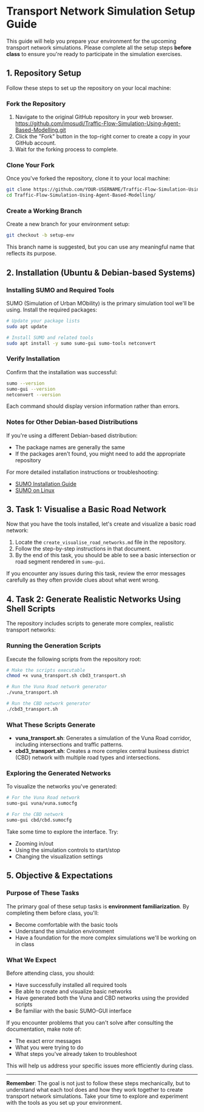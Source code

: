 # Transport Network Simulation Setup Guide

This guide will help you prepare your environment for the upcoming transport network simulations. Please complete all the setup steps **before class** to ensure you're ready to participate in the simulation exercises.

## 1. Repository Setup

Follow these steps to set up the repository on your local machine:

### Fork the Repository

1. Navigate to the original GitHub repository in your web browser.
    https://github.com/imosudi/Traffic-Flow-Simulation-Using-Agent-Based-Modelling.git
2. Click the "Fork" button in the top-right corner to create a copy in your GitHub account.
3. Wait for the forking process to complete.

### Clone Your Fork

Once you've forked the repository, clone it to your local machine:

```bash
git clone https://github.com/YOUR-USERNAME/Traffic-Flow-Simulation-Using-Agent-Based-Modelling.git
cd Traffic-Flow-Simulation-Using-Agent-Based-Modelling/
```

### Create a Working Branch

Create a new branch for your environment setup:

```bash
git checkout -b setup-env
```

This branch name is suggested, but you can use any meaningful name that reflects its purpose.

## 2. Installation (Ubuntu & Debian-based Systems)

### Installing SUMO and Required Tools

SUMO (Simulation of Urban MObility) is the primary simulation tool we'll be using. Install the required packages:

```bash
# Update your package lists
sudo apt update

# Install SUMO and related tools
sudo apt install -y sumo sumo-gui sumo-tools netconvert
```

### Verify Installation

Confirm that the installation was successful:

```bash
sumo --version
sumo-gui --version
netconvert --version
```

Each command should display version information rather than errors.

### Notes for Other Debian-based Distributions

If you're using a different Debian-based distribution:
- The package names are generally the same
- If the packages aren't found, you might need to add the appropriate repository

For more detailed installation instructions or troubleshooting:
- [SUMO Installation Guide](https://sumo.dlr.de/docs/Installing/index.html)
- [SUMO on Linux](https://sumo.dlr.de/docs/Installing/Linux_Build.html)

## 3. Task 1: Visualise a Basic Road Network

Now that you have the tools installed, let's create and visualize a basic road network:

1. Locate the `create_visualise_road_networks.md` file in the repository.
2. Follow the step-by-step instructions in that document.
3. By the end of this task, you should be able to see a basic intersection or road segment rendered in `sumo-gui`.

If you encounter any issues during this task, review the error messages carefully as they often provide clues about what went wrong.

## 4. Task 2: Generate Realistic Networks Using Shell Scripts

The repository includes scripts to generate more complex, realistic transport networks:

### Running the Generation Scripts

Execute the following scripts from the repository root:

```bash
# Make the scripts executable
chmod +x vuna_transport.sh cbd3_transport.sh

# Run the Vuna Road network generator
./vuna_transport.sh

# Run the CBD network generator
./cbd3_transport.sh
```

### What These Scripts Generate

- **vuna_transport.sh**: Generates a simulation of the Vuna Road corridor, including intersections and traffic patterns.
- **cbd3_transport.sh**: Creates a more complex central business district (CBD) network with multiple road types and intersections.

### Exploring the Generated Networks

To visualize the networks you've generated:

```bash
# For the Vuna Road network
sumo-gui vuna/vuna.sumocfg

# For the CBD network
sumo-gui cbd/cbd.sumocfg
```

Take some time to explore the interface. Try:
- Zooming in/out
- Using the simulation controls to start/stop
- Changing the visualization settings

## 5. Objective & Expectations

### Purpose of These Tasks

The primary goal of these setup tasks is **environment familiarization**. By completing them before class, you'll:
- Become comfortable with the basic tools
- Understand the simulation environment
- Have a foundation for the more complex simulations we'll be working on in class

### What We Expect

Before attending class, you should:
- Have successfully installed all required tools
- Be able to create and visualize basic networks
- Have generated both the Vuna and CBD networks using the provided scripts
- Be familiar with the basic SUMO-GUI interface

If you encounter problems that you can't solve after consulting the documentation, make note of:
- The exact error messages
- What you were trying to do
- What steps you've already taken to troubleshoot

This will help us address your specific issues more efficiently during class.

---

**Remember**: The goal is not just to follow these steps mechanically, but to understand what each tool does and how they work together to create transport network simulations. Take your time to explore and experiment with the tools as you set up your environment.
